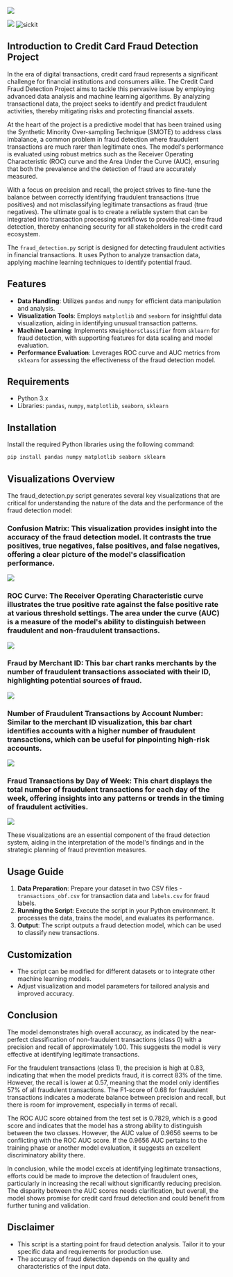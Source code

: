 ![](https://resources.cdn.seon.io/uploads/2021/12/Credit_Card_Fraud_Detection.svg)

![](https://img.shields.io/badge/python-3.8-blue)
![sickit](https://img.shields.io/badge/scikit--learn-compatible-orange)


## Introduction to Credit Card Fraud Detection Project
In the era of digital transactions, credit card fraud represents a significant challenge for financial institutions and consumers alike. The Credit Card Fraud Detection Project aims to tackle this pervasive issue by employing advanced data analysis and machine learning algorithms. By analyzing transactional data, the project seeks to identify and predict fraudulent activities, thereby mitigating risks and protecting financial assets.

At the heart of the project is a predictive model that has been trained using the Synthetic Minority Over-sampling Technique (SMOTE) to address class imbalance, a common problem in fraud detection where fraudulent transactions are much rarer than legitimate ones. The model's performance is evaluated using robust metrics such as the Receiver Operating Characteristic (ROC) curve and the Area Under the Curve (AUC), ensuring that both the prevalence and the detection of fraud are accurately measured.

With a focus on precision and recall, the project strives to fine-tune the balance between correctly identifying fraudulent transactions (true positives) and not misclassifying legitimate transactions as fraud (true negatives). The ultimate goal is to create a reliable system that can be integrated into transaction processing workflows to provide real-time fraud detection, thereby enhancing security for all stakeholders in the credit card ecosystem.

The `fraud_detection.py` script is designed for detecting fraudulent activities in financial transactions. It uses Python to analyze transaction data, applying machine learning techniques to identify potential fraud.

## Features
- **Data Handling**: Utilizes `pandas` and `numpy` for efficient data manipulation and analysis.
- **Visualization Tools**: Employs `matplotlib` and `seaborn` for insightful data visualization, aiding in identifying unusual transaction patterns.
- **Machine Learning**: Implements `KNeighborsClassifier` from `sklearn` for fraud detection, with supporting features for data scaling and model evaluation.
- **Performance Evaluation**: Leverages ROC curve and AUC metrics from `sklearn` for assessing the effectiveness of the fraud detection model.

## Requirements
- Python 3.x
- Libraries: `pandas`, `numpy`, `matplotlib`, `seaborn`, `sklearn`

## Installation
Install the required Python libraries using the following command:
```bash
pip install pandas numpy matplotlib seaborn sklearn
```
## Visualizations Overview
The fraud_detection.py script generates several key visualizations that are critical for understanding the nature of the data and the performance of the fraud detection model:

### Confusion Matrix: This visualization provides insight into the accuracy of the fraud detection model. It contrasts the true positives, true negatives, false positives, and false negatives, offering a clear picture of the model's classification performance.
![](https://github.com/abh2050/fraud_detection/blob/main/confusion_matrix.png)

### ROC Curve: The Receiver Operating Characteristic curve illustrates the true positive rate against the false positive rate at various threshold settings. The area under the curve (AUC) is a measure of the model's ability to distinguish between fraudulent and non-fraudulent transactions.
![](https://github.com/abh2050/fraud_detection/blob/main/roc_curve.png)

### Fraud by Merchant ID: This bar chart ranks merchants by the number of fraudulent transactions associated with their ID, highlighting potential sources of fraud.
![](https://github.com/abh2050/fraud_detection/blob/main/fraud_by_merchant.png)

### Number of Fraudulent Transactions by Account Number: Similar to the merchant ID visualization, this bar chart identifies accounts with a higher number of fraudulent transactions, which can be useful for pinpointing high-risk accounts.
![](https://github.com/abh2050/fraud_detection/blob/main/fraudbyaccount.png)

### Fraud Transactions by Day of Week: This chart displays the total number of fraudulent transactions for each day of the week, offering insights into any patterns or trends in the timing of fraudulent activities.
![](https://github.com/abh2050/fraud_detection/blob/main/fraudbydayofweek.png)

These visualizations are an essential component of the fraud detection system, aiding in the interpretation of the model's findings and in the strategic planning of fraud prevention measures.

## Usage Guide
1. **Data Preparation**: Prepare your dataset in two CSV files - `transactions_obf.csv` for transaction data and `labels.csv` for fraud labels.
2. **Running the Script**: Execute the script in your Python environment. It processes the data, trains the model, and evaluates its performance.
3. **Output**: The script outputs a fraud detection model, which can be used to classify new transactions.

## Customization
- The script can be modified for different datasets or to integrate other machine learning models.
- Adjust visualization and model parameters for tailored analysis and improved accuracy.

## Conclusion
The model demonstrates high overall accuracy, as indicated by the near-perfect classification of non-fraudulent transactions (class 0) with a precision and recall of approximately 1.00. This suggests the model is very effective at identifying legitimate transactions.

For the fraudulent transactions (class 1), the precision is high at 0.83, indicating that when the model predicts fraud, it is correct 83% of the time. However, the recall is lower at 0.57, meaning that the model only identifies 57% of all fraudulent transactions. The F1-score of 0.68 for fraudulent transactions indicates a moderate balance between precision and recall, but there is room for improvement, especially in terms of recall.

The ROC AUC score obtained from the test set is 0.7829, which is a good score and indicates that the model has a strong ability to distinguish between the two classes. However, the AUC value of 0.9656 seems to be conflicting with the ROC AUC score. If the 0.9656 AUC pertains to the training phase or another model evaluation, it suggests an excellent discriminatory ability there.

In conclusion, while the model excels at identifying legitimate transactions, efforts could be made to improve the detection of fraudulent ones, particularly in increasing the recall without significantly reducing precision. The disparity between the AUC scores needs clarification, but overall, the model shows promise for credit card fraud detection and could benefit from further tuning and validation.

## Disclaimer
- This script is a starting point for fraud detection analysis. Tailor it to your specific data and requirements for production use.
- The accuracy of fraud detection depends on the quality and characteristics of the input data.
